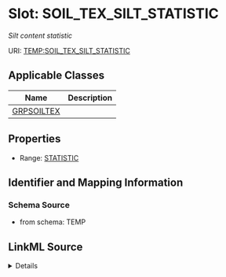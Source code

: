 # Slot: SOIL_TEX_SILT_STATISTIC
_Silt content statistic_


URI: [TEMP:SOIL_TEX_SILT_STATISTIC](https://example.org/TEMP/SOIL_TEX_SILT_STATISTIC)



<!-- no inheritance hierarchy -->




## Applicable Classes

| Name | Description |
| --- | --- |
[GRPSOILTEX](GRPSOILTEX.md) | 






## Properties

* Range: [STATISTIC](STATISTIC.md)







## Identifier and Mapping Information







### Schema Source


* from schema: TEMP




## LinkML Source

<details>
```yaml
name: SOIL_TEX_SILT_STATISTIC
description: Silt content statistic
from_schema: TEMP
rank: 1000
alias: SOIL_TEX_SILT_STATISTIC
domain_of:
- GRP_SOIL_TEX
range: STATISTIC

```
</details>